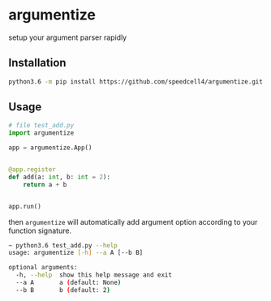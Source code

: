 # argumentize

setup your argument parser rapidly

## Installation

```bash
python3.6 -m pip install https://github.com/speedcell4/argumentize.git --upgrade
```

## Usage

```python
# file test_add.py
import argumentize

app = argumentize.App()


@app.register
def add(a: int, b: int = 2):
    return a + b


app.run()
```

then `argumentize` will automatically add argument option according to your function signature.

```bash
~ python3.6 test_add.py --help 
usage: argumentize [-h] --a A [--b B]

optional arguments:
  -h, --help  show this help message and exit
  --a A       a (default: None)
  --b B       b (default: 2)

```